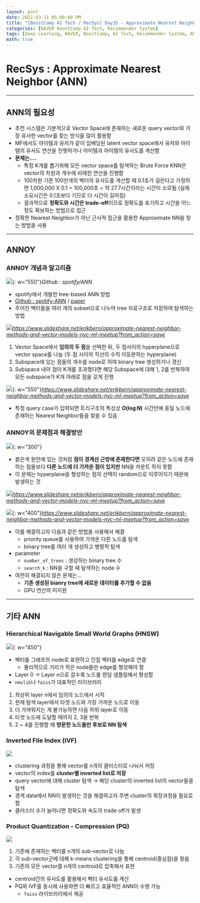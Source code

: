```yaml
---
layout: post
date: 2022-03-11 05:00:00 PM
title: "[BoostCamp AI Tech / RecSys] Day35 - Approximate Nearest Neighbor"
categories: [NAVER BoostCamp AI Tech, Recommender System]
tags: [Deep Learning, NAVER, BoostCamp, AI Tech, Recommender System, ANN, Nearest Neighbor]
math: true
---
```

# RecSys : Approximate Nearest Neighbor (ANN)

---

## ANN의 필요성

- 추천 시스템은 기본적으로 Vector Space에 존재하는 새로운 query vector와 가장 유사한 vector를 찾는 방식을 많이 활용함
- MF에서도 아이템과 유저가 같이 임베딩된 latent vector space에서 유저와 아이템의 유사도 연산을 진행하거나 아이템과 아이템의 유사도를 계산함
- **문제는....**
  - 특정 K개를 뽑기위해 모든 vector space를 탐색하는 Brute Force KNN은 vector의 차원과 개수에 비례한 연산을 진행함
  - 100차원 기준 100만개의 벡터의 유사도를 계산할 때 0.1초가 걸린다고 가정하면 1,000,000 X 0.1 = 100,000초 = 약 27.7시간이라는 시간이 소모됨 (실제 소요시간은 0.1초보다 기므로 더 시간이 길어짐)
  - 결과적으로 **정확도와 시간은 trade-off**이므로 정확도를 포기하고 시간을 어느정도 확보하는 방법으로 접근
- 정확한 Nearest Neighbor가 아닌 근사적 접근을 활용한 Approximate NN을 찾는 방법을 사용

---

## ANNOY

### ANNOY 개념과 알고리즘

![](https://github.com/spotify/annoy/blob/master/ann.png?raw=true){: w="550"}*Github : spotify/ANN*

- spotify에서 개발한 tree-based ANN 방법 
- [Github : spotify-ANN](https://github.com/spotify/annoy) / [paper](https://arxiv.org/pdf/1610.02455.pdf)
- 주어진 벡터들을 여러 개의 subset으로 나누어 tree 자료구조로 저장하여 탐색하는 방법
  
![](/image/boostcamp/recsys/basic/ann1.png)*https://www.slideshare.net/erikbern/approximate-nearest-neighbor-methods-and-vector-models-nyc-ml-meetup?from_action=save*

1. Vector Space에서 **임의의 두 점**을 선택한 뒤, 두 점사이의 hyperplane으로 vector space를 나눔 (두 점 사이의 직선의 수직 이등분하는 hyperplane)
2. Subspace에 있는 점들의 개수를 node로 하여 binary tree 생성하거나 갱신
3. Subspace 내의 점이 K개를 초과했다면 해당 Subspace에 대해 1, 2를 반복하여 모든 subspace가 K개 아래로 점을 갖게 진행

![](/image/boostcamp/recsys/basic/ann2.png){: w="550"}*https://www.slideshare.net/erikbern/approximate-nearest-neighbor-methods-and-vector-models-nyc-ml-meetup?from_action=save*

- 특정 query case가 입력되면 트리구조의 특성상 **$O(\log N)$** 시간안에 동일 노드에 존재하는 Nearest Neighbor들을 찾을 수 있음

### ANNOY의 문제점과 해결방안

![](/image/boostcamp/recsys/basic/ann4.png){: w="300"}

- 붉은색 원안에 있는 것처럼 **점이 경계선 근방에 존재한다면** 오히려 같은 노드에 존재하는 점들보다 **다른 노드에 더 가까운 점이 있지만** NN을 카운트 하지 못함
- 이 문제는 hyperplane을 형성하는 점의 선택이 random으로 이루어지기 때문에 발생하는 것

![](/image/boostcamp/recsys/basic/ann3.png)*https://www.slideshare.net/erikbern/approximate-nearest-neighbor-methods-and-vector-models-nyc-ml-meetup?from_action=save*

![](/image/boostcamp/recsys/basic/ann5.png){: w="400"}*https://www.slideshare.net/erikbern/approximate-nearest-neighbor-methods-and-vector-models-nyc-ml-meetup?from_action=save*


- 이를 해결하고자 다음과 같은 방법을 사용해서 해결
  - priority queue를 사용하여 가까운 다른 노드를 탐색
  - binary tree를 여러 개 생성하고 병렬적 탐색
- parameter
  - `number_of_trees` : 생성하는 binary tree 수
  - `search_k` : NN을 구할 때 탐색하는 node 수
- 여전히 해결되지 않은 문제는...
  - **기존 생성된 bianry tree에 새로운 데이터를 추가할 수 없음**
  - GPU 연산의 미지원

---

## 기타 ANN

### Hierarchical Navigable Small World Graphs (HNSW)

![](/image/boostcamp/recsys/basic/hnsw.png){: w="450"}

- 벡터를 그래프의 node로 표현하고 인접 벡터를 edge로 연결
  - 물리적으로 거리가 작은 node들만 edge를 형성해야 함
- Layer 0 $\rightarrow$ Layer n으로 갈수록 노드를 랜덤 샘플링해서 형성함
- `nmslib`나 `faiss`가 대표적인 라이브러리

1. 최상위 layer n에서 임의의 노드에서 시작
2. 현재 탐색 layer에서 타겟 노드와 가장 가까운 노드로 이동
3. 더 가까워지는 게 불가능하면 다음 하위 layer로 이동
4. 타겟 노드에 도달할 때까지 2, 3을 반복
5. 2 ~ 4를 진행할 때 **방문한 노드들만 후보로 NN 탐색**

### Inverted File Index (IVF)

![](/image/boostcamp/recsys/basic/ivf.png)

- clustering 과정을 통해 vector를 n개의 클러스터로 나눠서 저장
- vector의 index를 **cluster별 inverted list로 저장**
- query vector에 대해 cluster 탐색 $\rightarrow$ 해당 cluster의 inverted list의 vector들을 탐색
- 경계 data에서 NN이 발생하는 것을 해결하고자 주변 cluster의 확장과정을 필요로 함
- 클러스터 수가 늘어나면 정확도와 속도의 trade off가 발생

### Product Quantization - Compression (PQ)

![](/image/boostcamp/recsys/basic/pq.png)

1. 기존에 존재하는 벡터를 n개의 sub-vector로 나눔
2. 각 sub-vector군에 대해 k-means clustering을 통해 centroid(중심점)을 찾음
3. 기존의 모든 vector를 n개의 centroid로 압축해서 표현

- centroid간의 유사도를 활용해서 벡터 유사도를 계산
- PQ와 IVF를 동시에 사용하면 더 빠르고 효율적인 ANN이 수행 가능
  - `faiss` 라이브러리에서 제공